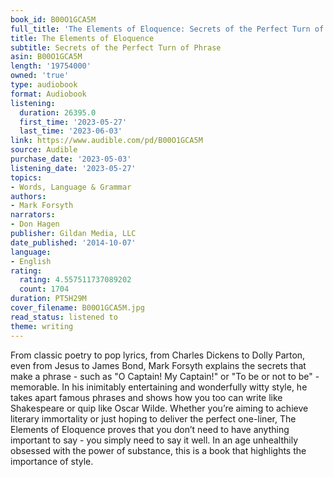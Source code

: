 ```yaml
---
book_id: B00O1GCA5M
full_title: 'The Elements of Eloquence: Secrets of the Perfect Turn of Phrase'
title: The Elements of Eloquence
subtitle: Secrets of the Perfect Turn of Phrase
asin: B00O1GCA5M
length: '19754000'
owned: 'true'
type: audiobook
format: Audiobook
listening:
  duration: 26395.0
  first_time: '2023-05-27'
  last_time: '2023-06-03'
link: https://www.audible.com/pd/B00O1GCA5M
source: Audible
purchase_date: '2023-05-03'
listening_date: '2023-05-27'
topics:
- Words, Language & Grammar
authors:
- Mark Forsyth
narrators:
- Don Hagen
publisher: Gildan Media, LLC
date_published: '2014-10-07'
language:
- English
rating:
  rating: 4.557511737089202
  count: 1704
duration: PT5H29M
cover_filename: B00O1GCA5M.jpg
read_status: listened to
theme: writing
---
```

From classic poetry to pop lyrics, from Charles Dickens to Dolly Parton, even from Jesus to James Bond, Mark Forsyth explains the secrets that make a phrase - such as "O Captain! My Captain!" or "To be or not to be" - memorable. In his inimitably entertaining and wonderfully witty style, he takes apart famous phrases and shows how you too can write like Shakespeare or quip like Oscar Wilde. Whether you’re aiming to achieve literary immortality or just hoping to deliver the perfect one-liner, The Elements of Eloquence proves that you don’t need to have anything important to say - you simply need to say it well. In an age unhealthily obsessed with the power of substance, this is a book that highlights the importance of style.
